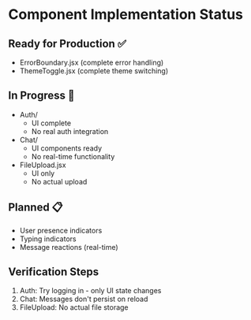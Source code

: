 # Component Implementation Status

## Ready for Production ✅
- ErrorBoundary.jsx (complete error handling)
- ThemeToggle.jsx (complete theme switching)

## In Progress 🚧
- Auth/
  - UI complete
  - No real auth integration
- Chat/
  - UI components ready
  - No real-time functionality
- FileUpload.jsx
  - UI only
  - No actual upload

## Planned 📋
- User presence indicators
- Typing indicators
- Message reactions (real-time)

## Verification Steps
1. Auth: Try logging in - only UI state changes
2. Chat: Messages don't persist on reload
3. FileUpload: No actual file storage 